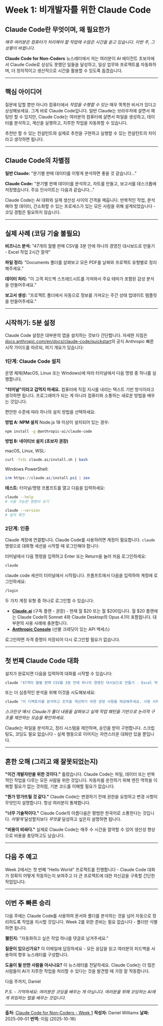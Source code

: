 # Week 1: 비개발자를 위한 Claude Code

## Claude Code란 무엇이며, 왜 필요한가

_매주 여러분은 컴퓨터가 처리해야 할 작업에 수많은 시간을 쏟고 있습니다. 이번 주, 그 상황이 바뀝니다._

**Claude Code for Non-Coders** 뉴스레터에서 저는 여러분이 AI 에이전트 초보자에서 Claude Code로 상상도 못했던 일들을 달성하고, 일상 업무와 프로젝트를 자동화하며, 더 창의적이고 생산적으로 시간을 활용할 수 있도록 돕겠습니다.

---

## 핵심 아이디어

질문에 답할 뿐만 아니라 컴퓨터에서 _작업을 수행할 수 있는_ 매우 똑똑한 비서가 있다고 상상해보세요. 그게 바로 Claude Code입니다. 일반 Claude는 브라우저에 살면서 채팅만 할 수 있지만, Claude Code는 여러분의 컴퓨터에 살면서 파일을 생성하고, 데이터를 분석하고, 계산을 실행하고, 지루한 작업을 자동화할 수 있습니다.

추천만 할 수 있는 컨설턴트와 실제로 추천을 구현하고 실행할 수 있는 컨설턴트의 차이라고 생각하면 됩니다.

---

## Claude Code의 차별점

**일반 Claude:** "분기별 판매 데이터를 이렇게 분석하면 좋을 것 같습니다..."

**Claude Code:** "분기별 판매 데이터를 분석하고, 차트를 만들고, 보고서를 데스크톱에 저장했습니다. 주요 인사이트는 다음과 같습니다..."

Claude Code는 AI 대화와 실제 생산성 사이의 간격을 메웁니다. 반복적인 작업, 분석해야 할 데이터, 간소화할 수 있는 프로세스가 있는 모든 사람을 위해 설계되었습니다 - 코딩 경험은 필요하지 않습니다.

---

## 실제 사례 (코딩 기술 불필요)

**비즈니스 분석:** "47개의 월별 판매 CSV를 3분 안에 하나의 경영진 대시보드로 만들기 - Excel 작업 2시간 절약"

**파일 정리:** "Documents 폴더를 살펴보고 모든 PDF를 날짜와 프로젝트 유형별로 정리해주세요."

**데이터 처리:** "이 고객 피드백 스프레드시트를 가져와서 주요 테마가 포함된 감성 분석을 만들어주세요."

**보고서 생성:** "프로젝트 폴더에서 자동으로 정보를 가져오는 주간 상태 업데이트 템플릿을 만들어주세요."

---

## 시작하기: 5분 설정

Claude Code 설정은 대부분의 앱을 설치하는 것보다 간단합니다. 자세한 지침은 [docs.anthropic.com/en/docs/claude-code/quickstart](https://docs.anthropic.com/en/docs/claude-code/quickstart)의 공식 Anthropic 빠른 시작 가이드를 따르되, 여기 개요가 있습니다:

### 1단계: Claude Code 설치

운영 체제(MacOS, Linux 또는 Windows)에 따라 터미널에서 다음 명령 중 하나를 실행합니다.

**"터미널"이라고 겁먹지 마세요.** 컴퓨터에 직접 지시를 내리는 텍스트 기반 방식이라고 생각하면 됩니다. 프로그래머가 되는 게 아니라 컴퓨터와 소통하는 새로운 방법을 배우는 것입니다.

편안한 수준에 따라 하나의 설치 방법을 선택하세요:

**방법 A: NPM 설치**
Node.js 18 이상이 설치되어 있는 경우:
```bash
npm install -g @anthropic-ai/claude-code
```

**방법 B: 네이티브 설치 (초보자 권장)**

macOS, Linux, WSL:
```bash
curl -fsSL claude.ai/install.sh | bash
```

Windows PowerShell:
```powershell
irm https://claude.ai/install.ps1 | iex
```

**테스트:** 터미널/명령 프롬프트를 열고 다음을 입력하세요:
```bash
claude --help
# 사용 가능한 명령어 보기

claude --version
# 설치 확인
```

### 2단계: 인증

Claude 계정에 연결합니다. Claude Code를 사용하려면 계정이 필요합니다. `claude` 명령으로 대화형 세션을 시작할 때 로그인해야 합니다:

터미널에서 다음 명령을 입력하고 Enter 또는 Return을 눌러 처음 로그인하세요:
```bash
claude
```

claude code 세션이 터미널에서 시작됩니다. 프롬프트에서 다음을 입력하여 계정에 로그인하세요:
```bash
/login
```

두 가지 계정 유형 중 하나로 로그인할 수 있습니다:
- **[Claude.ai](https://claude.ai/)** (구독 플랜 - 권장) - 현재 월 $20 또는 월 $200입니다. 월 $20 플랜에는 Claude Code의 Sonnet 4와 Claude Desktop의 Opus 4.1이 포함됩니다. 대부분의 사용 사례에 충분합니다.
- **[Anthropic Console](https://console.anthropic.com/)** (선불 크레딧이 있는 API 액세스)

로그인하면 자격 증명이 저장되어 다시 로그인할 필요가 없습니다.

---

## 첫 번째 Claude Code 대화

설치가 완료되면 다음을 입력하여 대화를 시작할 수 있습니다:

```bash
claude "47개의 월별 판매 CSV를 3분 안에 하나의 경영진 대시보드로 만들기 - Excel 작업 2시간 절약"
```

또는 더 심층적인 분석을 위해 이것을 시도해보세요:

```bash
claude "이 디렉토리를 분석하고 조직을 개선하기 위한 권장 사항을 제공해주세요. 사용 사례, 프로젝트, 클라이언트, 비즈니스, 개인 및 가족을 기반으로 이해하고 사용하기 쉬운 디렉토리 구조를 제공해주세요."
```

_스크린샷 예시: Claude가 폴더 내용을 살펴보고 실제 작업 패턴을 기반으로 논리적 구조를 제안하는 모습을 확인하세요._

Claude는 파일을 분석하고, 정리 시스템을 제안하며, 승인을 받아 구현합니다. 스크립팅도, 코딩도 필요 없습니다 - 실제 행동으로 이어지는 자연스러운 대화만 있을 뿐입니다.

---

## 흔한 오해 (그리고 왜 잘못되었는지)

**"이건 개발자만을 위한 것이다."** 틀렸습니다. Claude Code는 파일, 데이터 또는 반복적인 작업을 다루는 모든 사람을 위한 것입니다. 자동차를 운전하기 위해 엔진 역학을 이해할 필요가 없는 것처럼, 기본 코드를 이해할 필요가 없습니다.

**"뭔가 망가뜨릴 것 같다."** Claude Code는 변경하기 전에 권한을 요청하고 변경 사항이 무엇인지 설명합니다. 항상 여러분이 통제합니다.

**"너무 기술적이다."** Claude Code의 아름다움은 평범한 한국어로 소통한다는 것입니다. _어떻게_ 달성할지보다 _무엇을_ 달성하고 싶은지 설명하면 됩니다.

**"비용이 비싸다."** 실제로 Claude Code는 매주 수 시간을 절약할 수 있어 생산성 향상으로 비용을 충당하고도 남습니다.

---

## 다음 주 예고

Week 2에서는 첫 번째 "Hello World" 프로젝트를 진행합니다 - Claude Code 대화가 정확히 어떻게 작동하는지 보여주고 더 큰 프로젝트에 대한 자신감을 구축할 간단한 작업입니다.

---

## 이번 주 빠른 승리

다음 주에는 Claude Code를 사용하여 문서와 폴더를 분석하는 것을 넘어 자동으로 정리하도록 작업을 지시할 것입니다. Week 2를 위한 준비는 필요 없습니다 - 폴더만 식별하면 됩니다.

**챌린지:** "자동화하고 싶은 작업 하나를 댓글로 남겨주세요."

**질문이 있으신가요?** 이 이메일에 답장하세요 - 모든 응답을 읽고 여러분의 피드백을 사용하여 향후 뉴스레터를 구성합니다.

**도움이 될 만한 사람을 아시나요?** 이 뉴스레터를 전달하세요. Claude Code는 더 많은 사람들이 AI가 지루한 작업을 처리할 수 있다는 것을 발견할 때 가장 잘 작동합니다.

다음 주까지, Daniel

_P.S. - 기억하세요: 여러분은 코딩을 배우는 게 아닙니다. 여러분을 위해 코딩하는 AI에게 위임하는 법을 배우는 것입니다._

---

**출처:** [Claude Code for Non-Coders - Week 1](https://claudecodefornoncoders.substack.com/p/week-1-claude-code-for-non-coders)
**작성자:** Daniel Williams
**날짜:** 2025-09-01
**번역:** 이림 (2025-10-16)
